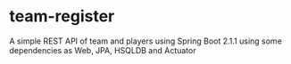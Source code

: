 # team-register
A simple REST API of team and players using Spring Boot 2.1.1 using some dependencies as Web, JPA, HSQLDB and Actuator
